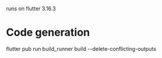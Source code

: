 runs on flutter 3.16.3

# Code generation
flutter pub run build_runner build --delete-conflicting-outputs
